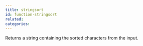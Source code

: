 ```yaml
---
title: stringsort
id: function-stringsort
related:
categories:
---
```


Returns a string containing the sorted characters from the input.